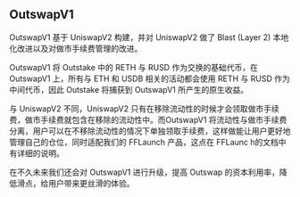 
## OutswapV1

OutswapV1 基于 UniswapV2 构建，并对 UniswapV2 做了 Blast (Layer 2) 本地化改进以及对做市手续费管理的改进。

OutswapV1 将 Outstake 中的 RETH 与 RUSD 作为交换的基础代币，在 OutswapV1 上，所有与 ETH 和 USDB 相关的活动都会使用 RETH 与 RUSD 作为中间代币，因此 Outstake 将捕获到 OutswapV1 所产生的原生收益。

与 UniswapV2 不同，UniswapV2 只有在移除流动性的时候才会领取做市手续费，做市手续费就包含在移除的流动性中。而OutswapV1 将流动性与做市手续费分离，用户可以在不移除流动性的情况下单独领取手续费，这样做能让用户更好地管理自己的仓位，同时适配我们的 FFLaunch 产品，这点在 FFLaunc h的文档中有详细的说明。

在不久未来我们还会对 OutswapV1 进行升级，提高 Outswap 的资本利用率，降低滑点，给用户带来更丝滑的体验。
